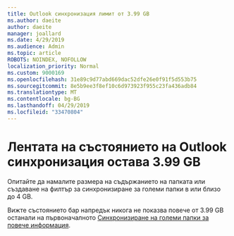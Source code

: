 ```yaml
---
title: Outlook синхронизация лимит от 3.99 GB
ms.author: daeite
author: daeite
manager: joallard
ms.date: 4/29/2019
ms.audience: Admin
ms.topic: article
ROBOTS: NOINDEX, NOFOLLOW
localization_priority: Normal
ms.custom: 9000169
ms.openlocfilehash: 31e89c9d77abd669dac52dfe26e0f91f5d553b75
ms.sourcegitcommit: 8e5b9ee3f8ef10c6d973923f955c23fa436adb84
ms.translationtype: MT
ms.contentlocale: bg-BG
ms.lasthandoff: 04/29/2019
ms.locfileid: "33470804"
---
```

# <a name="outlook-sync-status-bar-remains-at-399-gb"></a>Лентата на състоянието на Outlook синхронизация остава 3.99 GB

Опитайте да намалите размера на съдържанието на папката или създаване на филтър за синхронизиране за големи папки в или близо до 4 GB.

Вижте състоянието бар напредък никога не показва повече от 3.99 GB останали на първоначалното [Синхронизиране на големи папки за повече информация](https://support.microsoft.com/en-us/help/2738323/status-bar-progress-never-shows-more-than-3-99-gb-remaining-on-initial).